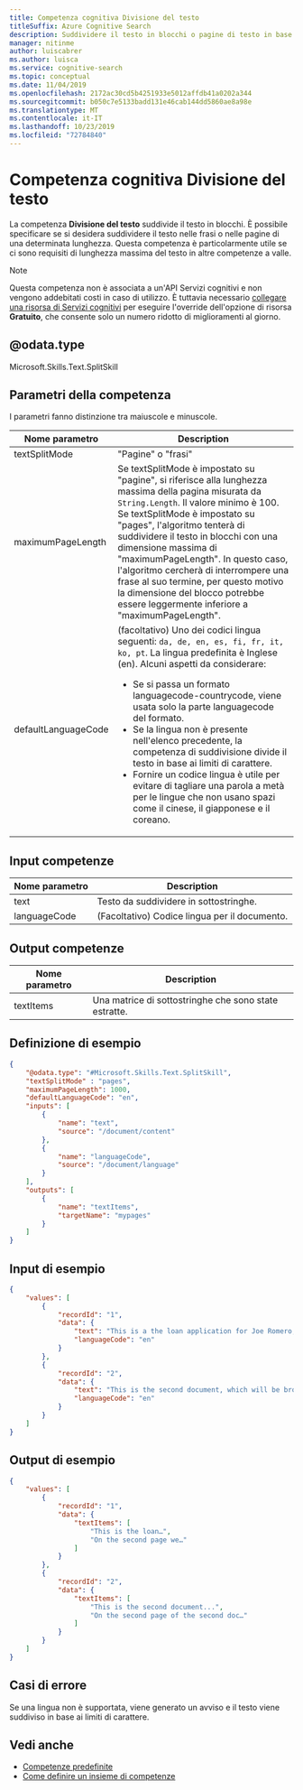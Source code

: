 ```yaml
---
title: Competenza cognitiva Divisione del testo
titleSuffix: Azure Cognitive Search
description: Suddividere il testo in blocchi o pagine di testo in base alla lunghezza in una pipeline di arricchimento di intelligenza artificiale in Azure ricerca cognitiva.
manager: nitinme
author: luiscabrer
ms.author: luisca
ms.service: cognitive-search
ms.topic: conceptual
ms.date: 11/04/2019
ms.openlocfilehash: 2172ac30cd5b4251933e5012affdb41a0202a344
ms.sourcegitcommit: b050c7e5133badd131e46cab144dd5860ae8a98e
ms.translationtype: MT
ms.contentlocale: it-IT
ms.lasthandoff: 10/23/2019
ms.locfileid: "72784840"
---
```

# <a name="text-split-cognitive-skill"></a>Competenza cognitiva Divisione del testo

La competenza **Divisione del testo** suddivide il testo in blocchi. È possibile specificare se si desidera suddividere il testo nelle frasi o nelle pagine di una determinata lunghezza. Questa competenza è particolarmente utile se ci sono requisiti di lunghezza massima del testo in altre competenze a valle. 

> [!NOTE]
> Questa competenza non è associata a un'API Servizi cognitivi e non vengono addebitati costi in caso di utilizzo. È tuttavia necessario [collegare una risorsa di Servizi cognitivi](cognitive-search-attach-cognitive-services.md) per eseguire l'override dell'opzione di risorsa **Gratuito**, che consente solo un numero ridotto di miglioramenti al giorno.

## <a name="odatatype"></a>@odata.type  
Microsoft.Skills.Text.SplitSkill 

## <a name="skill-parameters"></a>Parametri della competenza

I parametri fanno distinzione tra maiuscole e minuscole.

| Nome parametro     | Description |
|--------------------|-------------|
| textSplitMode      | "Pagine" o "frasi" | 
| maximumPageLength | Se textSplitMode è impostato su "pagine", si riferisce alla lunghezza massima della pagina misurata da `String.Length`. Il valore minimo è 100.  Se textSplitMode è impostato su "pages", l'algoritmo tenterà di suddividere il testo in blocchi con una dimensione massima di "maximumPageLength". In questo caso, l'algoritmo cercherà di interrompere una frase al suo termine, per questo motivo la dimensione del blocco potrebbe essere leggermente inferiore a "maximumPageLength". | 
| defaultLanguageCode   | (facoltativo) Uno dei codici lingua seguenti: `da, de, en, es, fi, fr, it, ko, pt`. La lingua predefinita è Inglese (en). Alcuni aspetti da considerare:<ul><li>Se si passa un formato languagecode-countrycode, viene usata solo la parte languagecode del formato.</li><li>Se la lingua non è presente nell'elenco precedente, la competenza di suddivisione divide il testo in base ai limiti di carattere.</li><li>Fornire un codice lingua è utile per evitare di tagliare una parola a metà per le lingue che non usano spazi come il cinese, il giapponese e il coreano.</li></ul>  |


## <a name="skill-inputs"></a>Input competenze

| Nome parametro       | Description      |
|----------------------|------------------|
| text  | Testo da suddividere in sottostringhe. |
| languageCode  | (Facoltativo) Codice lingua per il documento.  |

## <a name="skill-outputs"></a>Output competenze 

| Nome parametro     | Description |
|--------------------|-------------|
| textItems | Una matrice di sottostringhe che sono state estratte. |


##  <a name="sample-definition"></a>Definizione di esempio

```json
{
    "@odata.type": "#Microsoft.Skills.Text.SplitSkill",
    "textSplitMode" : "pages", 
    "maximumPageLength": 1000,
    "defaultLanguageCode": "en",
    "inputs": [
        {
            "name": "text",
            "source": "/document/content"
        },
        {
            "name": "languageCode",
            "source": "/document/language"
        }
    ],
    "outputs": [
        {
            "name": "textItems",
            "targetName": "mypages"
        }
    ]
}
```

##  <a name="sample-input"></a>Input di esempio

```json
{
    "values": [
        {
            "recordId": "1",
            "data": {
                "text": "This is a the loan application for Joe Romero, a Microsoft employee who was born in Chile and who then moved to Australia…",
                "languageCode": "en"
            }
        },
        {
            "recordId": "2",
            "data": {
                "text": "This is the second document, which will be broken into several pages...",
                "languageCode": "en"
            }
        }
    ]
}
```

##  <a name="sample-output"></a>Output di esempio

```json
{
    "values": [
        {
            "recordId": "1",
            "data": {
                "textItems": [
                    "This is the loan…",
                    "On the second page we…"
                ]
            }
        },
        {
            "recordId": "2",
            "data": {
                "textItems": [
                    "This is the second document...",
                    "On the second page of the second doc…"
                ]
            }
        }
    ]
}
```

## <a name="error-cases"></a>Casi di errore
Se una lingua non è supportata, viene generato un avviso e il testo viene suddiviso in base ai limiti di carattere.

## <a name="see-also"></a>Vedi anche

+ [Competenze predefinite](cognitive-search-predefined-skills.md)
+ [Come definire un insieme di competenze](cognitive-search-defining-skillset.md)
